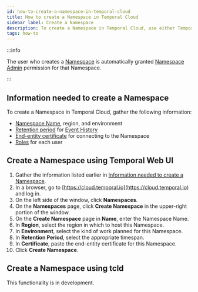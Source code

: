 ```yaml
---
id: how-to-create-a-namespace-in-temporal-cloud
title: How to create a Namespace in Temporal Cloud
sidebar_label: Create a Namespace
description: To create a Namespace in Temporal Cloud, use either Temporal Web UI or tcld.
tags: how-to
---
```


:::info

The user who creates a [Namespace](/namespaces) is automatically granted [Namespace Admin](/cloud/what-are-the-namespace-level-permissions-for-users-in-temporal-cloud) permission for that Namespace.

:::

<!--- What information do I need to create a Namespace in Temporal Cloud? --->

## Information needed to create a Namespace

To create a Namespace in Temporal Cloud, gather the following information:

- [Namespace Name](/cloud/#cloud-namespace), region, and environment
- [Retention period](/clusters/#retention-period) for [Event History](/workflows#event-history)
- [End-entity certificate](/cloud/how-to-manage-certificates-in-temporal-cloud#requirements-for-client-certificates) for connecting to the Namespace
- [Roles](/cloud/what-are-the-account-level-roles-for-users-in-temporal-cloud) for each user

<!--- How to create a Namespace in Temporal Cloud using Temporal Web UI --->

## Create a Namespace using Temporal Web UI

1. Gather the information listed earlier in [Information needed to create a Namespace](#information-needed-to-create-a-namespace).
1. In a browser, go to [https://cloud.temporal.io](https://cloud.temporal.io) and log in.
1. On the left side of the window, click **Namespaces**.
1. On the **Namespaces** page, click **Create Namespace** in the upper-right portion of the window.
1. On the **Create Namespace** page in **Name**, enter the Namespace Name.
1. In **Region**, select the region in which to host this Namespace.
1. In **Environment**, select the kind of work planned for this Namespace.
1. In **Retention Period**, select the appropriate timespan.
1. In **Certificate**, paste the end-entity certificate for this Namespace.
1. Click **Create Namespace**.

<!--- How to create a Namespace in Temporal Cloud using tcld --->

## Create a Namespace using tcld

This functionality is in development.
